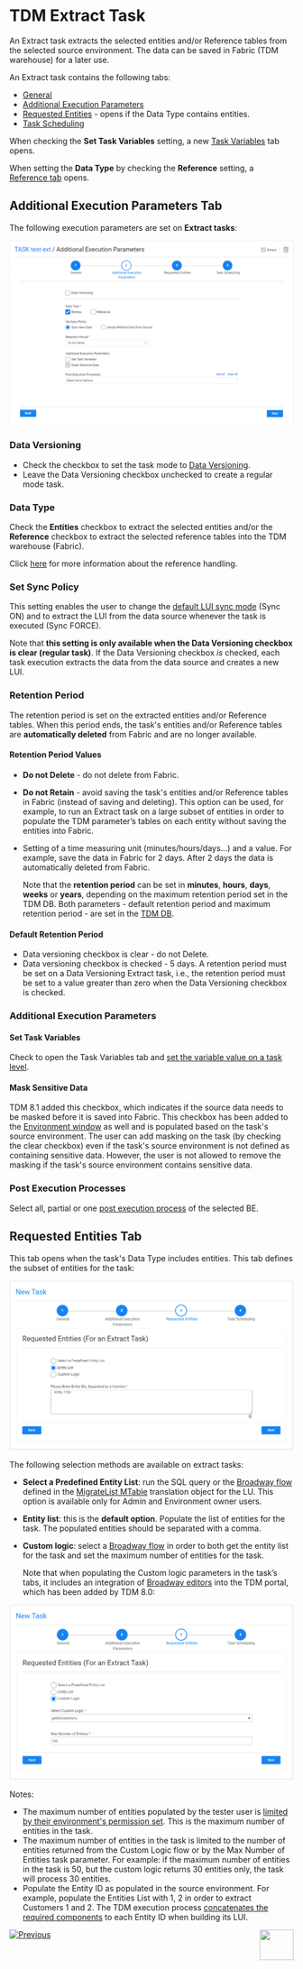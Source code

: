# TDM Extract Task

An Extract task extracts the selected entities and/or Reference tables from the selected source environment. The data can be saved in Fabric (TDM warehouse) for a later use.

An Extract task contains the following tabs:

- [General](14a_task_general_tab.md)
- [Additional Execution Parameters](#additional-execution-parameters-tab)
- [Requested Entities](#requested-entities-tab) - opens if the Data Type contains entities.
- [Task Scheduling](22_task_execution_timing_tab.md)

When checking the **Set Task Variables** setting, a new [Task Variables](23_task_globals_tab.md) tab opens.

When setting the **Data Type** by checking the **Reference** setting, a [Reference tab](24_task_reference_tab.md) opens.

## Additional Execution Parameters Tab

The following execution parameters are set on **Extract tasks**:

![additional exe params - extract](images/extract_task_additional_exe_params_tab.png)

### Data Versioning

- Check the checkbox to set the task mode to [Data Versioning](15_data_flux_task.md). 
- Leave the Data Versioning checkbox unchecked to create a regular mode task.

### Data Type

Check the **Entities** checkbox to extract the selected entities and/or the **Reference** checkbox to extract the selected reference tables into the TDM warehouse (Fabric).

Click [here](24_task_reference_tab.md) for more information about the reference handling. 

### Set Sync Policy

This setting enables the user to change the [default LUI sync mode](/articles/14_sync_LU_instance/02_sync_modes.md) (Sync ON) and to extract the LUI from the data source whenever the task is executed (Sync FORCE).

Note that **this setting is only available when the Data Versioning checkbox is clear (regular task)**. If the Data Versioning checkbox *is* checked, each task execution extracts the data from the data source and creates a new LUI.

### Retention Period

The retention period is set on the extracted entities and/or Reference tables. When this period ends, the task's entities and/or Reference tables are **automatically deleted** from Fabric and are no longer available. 

#### Retention Period Values

- **Do not Delete** - do not delete from Fabric. 

- **Do not Retain** - avoid saving the task's entities and/or Reference tables in Fabric (instead of saving and deleting). This option can be used, for example, to run an Extract task on a large subset of entities in order to populate the TDM parameter’s tables on each entity without saving the entities into Fabric.

- Setting of a time measuring unit (minutes/hours/days...) and a value. For example, save the data in Fabric for 2 days. After 2 days the data is automatically deleted from Fabric.

  Note that the **retention period** can be set in **minutes**, **hours**, **days**, **weeks** or **years**, depending on the maximum retention period set in the TDM DB. Both parameters - default retention period and maximum retention period - are set in the [TDM DB](/articles/TDM/tdm_configuration/02_tdmdb_general_parameters.md).

#### Default Retention Period

- Data versioning checkbox is clear - do not Delete.
- Data versioning checkbox is checked - 5 days. A retention period must be set on a Data Versioning Extract task, i.e., the retention period must be set to a value greater than zero when the Data Versioning checkbox is checked.



### Additional Execution Parameters

#### Set Task Variables 

Check to open the Task Variables tab and [set the variable value on a task level](23_task_globals_tab.md).

#### Mask Sensitive Data

TDM 8.1 added this checkbox, which indicates if the source data needs to be masked before it is saved into Fabric. This checkbox has been added to the [Environment window](/articles/TDM/tdm_gui/08_environment_window_general_information.md#mask-sensitive-data) as well and is populated based on the task's source environment. The user can add masking on the task (by checking the clear checkbox) even if the task's source environment is not defined as containing sensitive data. However, the user is not allowed to remove the masking if the task's source environment contains sensitive data.

### Post Execution Processes

Select all, partial or one [post execution process](04_tdm_gui_business_entity_window.md#post-execution-processes-tab) of the selected BE.

## Requested Entities Tab

This tab opens when the task's Data Type includes entities. This tab defines the subset of entities for the task:

![requested entities](images/extract_task_requested_entities_tab.png)

The following selection methods are available on extract tasks: 

- **Select a Predefined Entity List**: run the SQL query or the [Broadway flow](/articles/TDM/tdm_implementation/11_tdm_implementation_using_generic_flows.md#step-6---optional---get-the-entity-list-for-an-extract-all-task-using-a-broadway-flow) defined in the [MigrateList MTable](/articles/TDM/tdm_implementation/04_fabric_tdm_library.md#migratelist) translation object for the LU. This option is available only for Admin and Environment owner users.

- **Entity list**: this is the **default option**. Populate the list of entities for the task. The populated entities should be separated with a comma. 

- **Custom logic**: select a [Broadway flow](/articles/TDM/tdm_implementation/11_tdm_implementation_using_generic_flows.md#step-7---optional---build-broadway-flows-for-the-custom-logic--selection-method) in order to both get the entity list for the task and set the maximum number of entities for the task.

  Note that when populating the Custom logic parameters in the task’s tabs, it includes an integration of [Broadway editors](/articles/TDM/tdm_implementation/15_tdm_integrating_the_tdm_portal_with_broadway_editors.md) into the TDM portal, which has been added by TDM 8.0:

  



![requested entities2](images/extract_task_requested_entities_tab_custom_logic.png)





Notes:

- The maximum number of entities populated by the tester user is [limited by their environment's permission set](10_environment_roles_tab.md#read-and-write-and-number-of-entities). This is the maximum number of entities in the task. 
- The maximum number of entities in the task is limited to the number of entities returned from the Custom Logic flow or by the Max Number of Entities task parameter. For example: if the maximum number of entities in the task is 50, but the custom logic returns 30 entities only, the task will process 30 entities.
- Populate the Entity ID as populated in the source environment. For example, populate the Entities List with 1, 2 in order to extract Customers 1 and 2. The TDM execution process [concatenates the required components](/articles/TDM/tdm_implementation/01_tdm_set_instance_per_env_and_version.md) to each Entity ID when building its LUI.



 [![Previous](/articles/images/Previous.png)](15_data_flux_task.md)[<img align="right" width="60" height="54" src="/articles/images/Next.png">](16a_generate_task.md)

